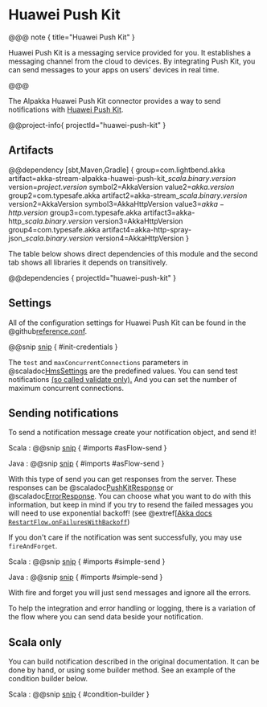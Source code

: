 # Huawei Push Kit

@@@ note { title="Huawei Push Kit" }

Huawei Push Kit is a messaging service provided for you. It establishes a messaging channel from the cloud to devices. By integrating Push Kit, you can send messages to your apps on users' devices in real time.

@@@

The Alpakka Huawei Push Kit connector provides a way to send notifications with [Huawei Push Kit](https://developer.huawei.com/consumer/en/hms/huawei-pushkit).

@@project-info{ projectId="huawei-push-kit" }

## Artifacts

@@dependency [sbt,Maven,Gradle] {
group=com.lightbend.akka
artifact=akka-stream-alpakka-huawei-push-kit_$scala.binary.version$
version=$project.version$
symbol2=AkkaVersion
value2=$akka.version$
group2=com.typesafe.akka
artifact2=akka-stream_$scala.binary.version$
version2=AkkaVersion
symbol3=AkkaHttpVersion
value3=$akka-http.version$
group3=com.typesafe.akka
artifact3=akka-http_$scala.binary.version$
version3=AkkaHttpVersion
group4=com.typesafe.akka
artifact4=akka-http-spray-json_$scala.binary.version$
version4=AkkaHttpVersion
}

The table below shows direct dependencies of this module and the second tab shows all libraries it depends on transitively.

@@dependencies { projectId="huawei-push-kit" }

## Settings

All of the configuration settings for Huawei Push Kit can be found in the @github[reference.conf](/huawei-push-kit/src/main/resources/reference.conf).

@@snip [snip](/huawei-push-kit/src/test/resources/application.conf) { #init-credentials }

The `test` and `maxConcurrentConnections`  parameters in @scaladoc[HmsSettings](akka.stream.alpakka.huawei.pushkit.HmsSettings) are the predefined values.
You can send test notifications [(so called validate only).](https://developer.huawei.com/consumer/en/doc/development/HMSCore-References-V5/https-send-api-0000001050986197-V5)
And you can set the number of maximum concurrent connections.

## Sending notifications

To send a notification message create your notification object, and send it!

Scala
: @@snip [snip](/huawei-push-kit/src/test/scala/docs/scaladsl/PushKitExamples.scala) { #imports #asFlow-send }

Java
: @@snip [snip](/huawei-push-kit/src/test/java/docs/javadsl/PushKitExamples.java) { #imports #asFlow-send }

With this type of send you can get responses from the server.
These responses can be @scaladoc[PushKitResponse](akka.stream.alpakka.huawei.pushkit.PushKitResponse) or @scaladoc[ErrorResponse](akka.stream.alpakka.huawei.pushkit.ErrorResponse).
You can choose what you want to do with this information, but keep in mind
if you try to resend the failed messages you will need to use exponential backoff! (see @extref[[Akka docs `RestartFlow.onFailuresWithBackoff`](akka:stream/operators/RestartFlow/onFailuresWithBackoff.html))

If you don't care if the notification was sent successfully, you may use `fireAndForget`.

Scala
: @@snip [snip](/huawei-push-kit/src/test/scala/docs/scaladsl/PushKitExamples.scala) { #imports #simple-send }

Java
: @@snip [snip](/huawei-push-kit/src/test/java/docs/javadsl/PushKitExamples.java) { #imports #simple-send }

With fire and forget you will just send messages and ignore all the errors.

To help the integration and error handling or logging, there is a variation of the flow where you can send data beside your notification.

## Scala only

You can build notification described in the original documentation.
It can be done by hand, or using some builder method.
See an example of the condition builder below.

Scala
: @@snip [snip](/huawei-push-kit/src/test/scala/docs/scaladsl/PushKitExamples.scala) { #condition-builder }
